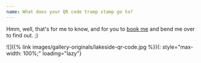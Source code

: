 ```yaml
---
name: What does your QR code tramp stamp go to?
---
```


Hmm, well, that's for me to know, and for you to [book me](#contact) and bend me over to find out. ;)

![]({% link images/gallery-originals/lakeside-qr-code.jpg %}){: style="max-width: 100%;" loading="lazy"}
